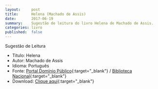```yaml
---
layout:     post
title:      Helena (Machado de Assis)
date:       2017-06-19
summary:    Sugestão de leitura do livro Helena de Machado de Assis.
categories: livro
published:  false
---
```


Sugestão de Leitura

* Título: Helena
* Autor: Machado de Assis
* Idioma: Português
* Fonte: [Portal Domínio Público][PDP]{:target="_blank"} <i class="fa fa-external-link" aria-hidden="true"></i> / [Biblioteca Nacional][BN]{:target="_blank"} <i class="fa fa-external-link" aria-hidden="true"></i>
* Download: [Clique aqui][DOWNLOAD]{:target="_blank"} <i class="fa fa-external-link" aria-hidden="true"></i>

[DOWNLOAD]: http://www.dominiopublico.gov.br/pesquisa/DetalheObraForm.do?select_action=&co_obra=2091
[PDP]: http://www.dominiopublico.gov.br
[BN]: https://www.bn.gov.br/
